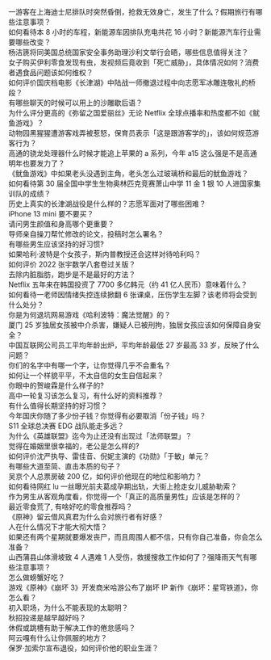 一游客在上海迪士尼排队时突然昏倒，抢救无效身亡，发生了什么？假期旅行有哪些注意事项？  
如何看待本 8 小时的车程，新能源车因排队充电共花 16 小时？新能源汽车行业需要哪些改变？  
杨洁篪将同美国总统国家安全事务助理沙利文举行会晤，哪些信息值得关注？  
女子购买伊利零食发现有虫，发视频后竟收到「死亡威胁」，具体情况如何？消费者遇食品问题该如何维权？  
如何评价国庆档电影《长津湖》中陆战一师撤退过程中向志愿军冰雕连敬礼的桥段？  
有哪些聊天的时候可以用上的沙雕歇后语？  
为什么评分更高的《弥留之国爱丽丝》无论 Netflix 全球点播率和热度都不如《鱿鱼游戏》？  
动物园黑猩猩遭游客戏弄被惹怒，保育员表示「这是跟游客学的」，该如何规范游客行为？  
高通的骁龙处理器什么时候才能追上苹果的 a 系列，今年 a15 这么强是不是高通明年也要发力了？  
《鱿鱼游戏》中如果老头没遇到主角，老头怎么过玻璃桥和最后的鱿鱼游戏？  
如何看待第 30 届全国中学生生物奥林匹克竞赛萧山中学 11 金 1 银 10 人进国家集训队的成绩？  
历史上真实的长津湖战役是什么样的？志愿军面对了哪些困难？  
iPhone 13 mini 要不要买？  
请问男生颜值和身高哪个更重要？  
导师亲自操刀帮忙修改的论文，投稿时怎么署名？  
有哪些男生应该坚持的好习惯?  
如果哈利·波特是个女孩子，斯内普教授还会这样对待哈利吗？  
如何评价 2022 张宇数学八套卷过关版？  
去除内脏脂肪，跑步是不是最好的方法？  
Netflix 五年来在韩国投资了 7700 多亿韩元（约 41 亿人民币）意味着什么？  
如何看待一老师因情绪失控连续掀翻 6 张课桌，压伤学生左脚？该老师将会受到什么处分？  
你是为何退坑网易游戏《哈利波特：魔法觉醒》的？  
厦门 25 岁独居女孩被中介杀害，嫌疑人已被刑拘，独居女孩应该如何保障自身安全？  
中国互联网公司员工平均年龄出炉，平均年龄最低 27 岁最高 33 岁，反映了什么问题？  
你们的名字中有哪一个字，让你觉得几乎不会重名？  
如何让一个样貌平平，不太自信的女生自信起来？  
你眼中的贺峻霖是什么样子的?  
高中一轮复习该怎么复习，有什么好的资料推荐？  
有什么值得长期坚持的好习惯？  
今年国庆你随了多少份子钱？你觉得有必要取消「份子钱」吗？  
S11 全球总决赛 EDG 战队能走多远？  
为什么《英雄联盟》迄今为止还没有出现过「法师联盟」？  
觉得在婚姻里很幸福的，老公是怎么样的?  
如何评价沈严执导、雷佳音、倪妮主演的《功勋》「于敏」单元？  
有哪些大道至简、直击本质的句子？  
吴京个人总票房破 200 亿，如何评价他现在的地位和影响力？  
如何看待网红 lu 一丝曝光前夫葛成孕期出轨，大街上抢走女儿威胁勒索？  
作为男生从客观角度看，你觉得一个「真正的高质量男性」应该是怎样的？  
最近零食荒了, 有啥好吃的零食推荐吗？  
《原神》留云借风真君为什么会对旅行者有好感？  
人在什么情况下才能大彻大悟？  
如果还有两个星期就要爆发丧尸，而且周围人都不信，只有你自己准备，你会怎么准备？  
山西蒲县山体滑坡致 4 人遇难 1 人受伤，救援搜救工作如何了？强降雨天气有哪些注意事项？  
怎么做螃蟹好吃？  
游戏《原神》《崩坏 3》开发商米哈游公布了崩坏 IP 新作《崩坏：星穹铁道》，你怎么看？  
初入职场，为什么不能表现的太聪明？  
秋招投递是越早越好吗？  
休假或跳槽有助于解决工作的倦怠感吗？  
阿云嘎有什么让你佩服的地方？  
保罗·加索尔宣布退役，如何评价他的职业生涯？  
